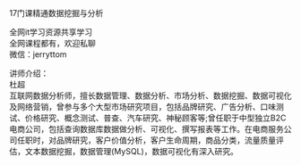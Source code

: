 17门课精通数据挖掘与分析

全网it学习资源共享学习<br>全网课程都有，欢迎私聊<br>微信：jerryttom<br>

讲师介绍：<br> 杜超<br> 互联网数据分析师，擅长数据管理、数据分析、市场分析、数据挖掘、数据可视化及网络营销，曾参与多个大型市场研究项目，包括品牌研究、广告分析、口味测试、价格研究、概念测试、普查、汽车研究、神秘顾客等;曾任职于中型独立B2C电商公司，包括查询数据库数据做分析、可视化、撰写报表等工作。在电商服务公司任职时，对品牌研究，客户价值分析，客户生命周期，商品分类，流量质量评估，文本数据挖掘，数据管理(MySQL)，数据可视化有深入研究。